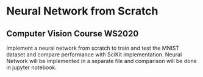 # Neural Network from Scratch

## Computer Vision Course WS2020

Implement a neural network from scratch to train and test the MNIST dataset and compare performance with SciKit
implementation. Neural Network will be implemented in a separate file and comparison will be done in jupyter notebook.
